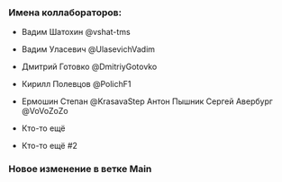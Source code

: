 ### Имена коллабораторов:
- Вадим Шатохин @vshat-tms
- Вадим Уласевич @UlasevichVadim
- Дмитрий Готовко @DmitriyGotovko
- Кирилл Полевцов @PolichF1



- Ермошин Степан @KrasavaStep
Антон Пышник
Сергей Авербург @VoVoZoZo

- Кто-то ещё
- Кто-то ещё #2



### Новое изменение в ветке Main
